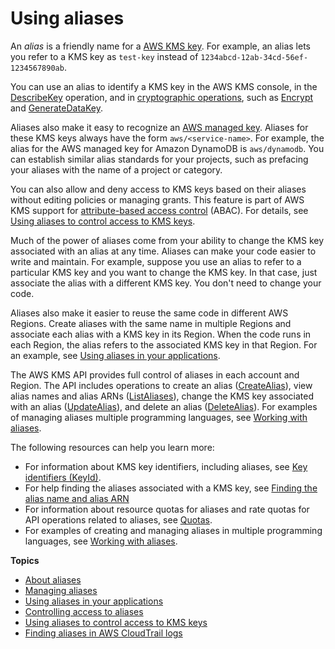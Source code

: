 # Using aliases<a name="kms-alias"></a>

An *alias* is a friendly name for a [AWS KMS key](concepts.md#kms_keys)\. For example, an alias lets you refer to a KMS key as `test-key` instead of `1234abcd-12ab-34cd-56ef-1234567890ab`\. 

You can use an alias to identify a KMS key in the AWS KMS console, in the [DescribeKey](https://docs.aws.amazon.com/kms/latest/APIReference/API_DescribeKey.html) operation, and in [cryptographic operations](concepts.md#cryptographic-operations), such as [Encrypt](https://docs.aws.amazon.com/kms/latest/APIReference/API_Encrypt.html) and [GenerateDataKey](https://docs.aws.amazon.com/kms/latest/APIReference/API_GenerateDataKey.html)\. 

Aliases also make it easy to recognize an [AWS managed key](concepts.md#aws-managed-cmk)\. Aliases for these KMS keys always have the form `aws/<service-name>`\. For example, the alias for the AWS managed key for Amazon DynamoDB is `aws/dynamodb`\. You can establish similar alias standards for your projects, such as prefacing your aliases with the name of a project or category\.

You can also allow and deny access to KMS keys based on their aliases without editing policies or managing grants\. This feature is part of AWS KMS support for [attribute\-based access control](abac.md) \(ABAC\)\. For details, see [Using aliases to control access to KMS keys](alias-authorization.md)\.

Much of the power of aliases come from your ability to change the KMS key associated with an alias at any time\. Aliases can make your code easier to write and maintain\. For example, suppose you use an alias to refer to a particular KMS key and you want to change the KMS key\. In that case, just associate the alias with a different KMS key\. You don't need to change your code\. 

Aliases also make it easier to reuse the same code in different AWS Regions\. Create aliases with the same name in multiple Regions and associate each alias with a KMS key in its Region\. When the code runs in each Region, the alias refers to the associated KMS key in that Region\. For an example, see [Using aliases in your applications](alias-using.md)\.

The AWS KMS API provides full control of aliases in each account and Region\. The API includes operations to create an alias \([CreateAlias](https://docs.aws.amazon.com/kms/latest/APIReference/API_CreateAlias.html)\), view alias names and alias ARNs \([ListAliases](https://docs.aws.amazon.com/kms/latest/APIReference/API_ListAliases.html)\), change the KMS key associated with an alias \([UpdateAlias](https://docs.aws.amazon.com/kms/latest/APIReference/API_UpdateAlias.html)\), and delete an alias \([DeleteAlias](https://docs.aws.amazon.com/kms/latest/APIReference/API_DeleteAlias.html)\)\. For examples of managing aliases multiple programming languages, see [Working with aliases](programming-aliases.md)\.

The following resources can help you learn more:
+ For information about KMS key identifiers, including aliases, see [Key identifiers \(KeyId\)](concepts.md#key-id)\.
+ For help finding the aliases associated with a KMS key, see [Finding the alias name and alias ARN](find-cmk-alias.md)
+ For information about resource quotas for aliases and rate quotas for API operations related to aliases, see [Quotas](limits.md)\.
+ For examples of creating and managing aliases in multiple programming languages, see [Working with aliases](programming-aliases.md)\.

**Topics**
+ [About aliases](alias-about.md)
+ [Managing aliases](alias-manage.md)
+ [Using aliases in your applications](alias-using.md)
+ [Controlling access to aliases](alias-access.md)
+ [Using aliases to control access to KMS keys](alias-authorization.md)
+ [Finding aliases in AWS CloudTrail logs](alias-ct.md)